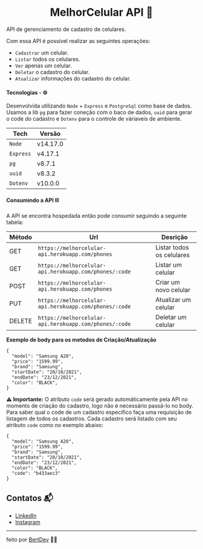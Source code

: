 <h1 align="center"> MelhorCelular API 📱</h1>

API de gerenciamento de cadastro de celulares.

Com essa API é possível realizar as seguintes operações:
- ```Cadastrar``` um celular.
- ```Listar``` todos os celulares.
- ```Ver``` apenas um celular.
- ```Deletar``` o cadastro do celular.
- ```Atualizar``` informações do cadastro do celular.

#### Tecnologias - ⚙️

Desenvolvida utilizando ```Node``` + ```Express``` e ```PostgreSql``` como base de dados. Usamos a lib ```pg``` para fazer coneção com o baco de dados, ```uuid``` para gerar o code do cadastro e ```Dotenv``` para o controle de váriaveis de ambiente.

|Tech|Versão|
|----|------|
|```Node```|v14.17.0|
|```Express```|v4.17.1|
|```pg```|v8.7.1|
|```uuid```|v8.3.2|
|```Dotenv```|v10.0.0|

#### Consumindo a API ⛓️

A API se encontra hospedada então pode consumir seguindo a seguinte tabela:

|Método| Url |Desrição|
|------|-----|--------|
|GET|```https://melhorcelular-api.herokuapp.com/phones```|Listar todos os celulares|
|GET| ```https://melhorcelular-api.herokuapp.com/phones/:code```|Listar um celular|
|POST|```https://melhorcelular-api.herokuapp.com/phones```|Criar um novo celular|
|PUT|```https://melhorcelular-api.herokuapp.com/phones/:code```|Atualizar um celular|
|DELETE|```https://melhorcelular-api.herokuapp.com/phones/:code```|Deletar um celular|

**Exemplo de body para os metodos de Criação/Atualização**

```
{
  "model": "Samsung A20",
  "price": "1599.99",
  "brand": "Samsung",
  "startDate": "20/10/2021",
  "endDate": "23/12/2021",
  "color": "BLACK",
}
```

**⚠️ Importante:**
O atributo ```code``` será gerado automáticamente pela API no momento de criação do cadastro, logo não é necessário passá-lo no body.
Para saber qual o code de um cadastro especifico faça uma requisição de listagem de todos os cadastros. Cada cadastro será listado com seu atributo ```code``` como no exemplo abaixo:
```
{
  "model": "Samsung A20",
  "price": "1599.99",
  "brand": "Samsung",
  "startDate": "20/10/2021",
  "endDate": "23/12/2021",
  "color": "BLACK",
  "code": "b433aec3"
}
```

## Contatos 📬

- [LinkedIn](https://www.linkedin.com/in/herbert-henrique-b8aaa91a4/)
- [Instagram](https://www.instagram.com/bert.js/)

---
feito por [BertDev](https://github.com/bertdev) 🧙‍♂️
